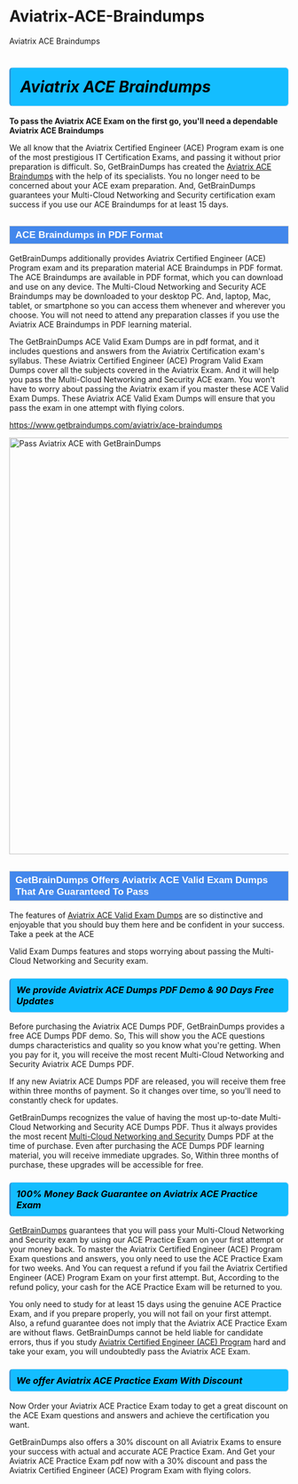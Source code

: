 # Aviatrix-ACE-Braindumps
Aviatrix ACE Braindumps
<h1><strong><span style="display: block; color: #000000; background: #14BDFF; border: 0.5px solid #AED6F1; border-left: 3px solid #3498DB; padding: .6em; border-radius: 6px;">                     <em>Aviatrix ACE <span class="exam_variation">Braindumps</span> </em>                </span></strong>            </h1>                        <p><strong>To pass the Aviatrix ACE Exam on the first go, you'll need a dependable Aviatrix ACE <span class="exam_variation">Braindumps</span></strong></p>                        <p>We all know that the Aviatrix Certified Engineer (ACE) Program exam is one of the most prestigious IT Certification Exams,             and passing it without prior preparation is difficult. So, GetBrainDumps has created the <a href="https://www.getbraindumps.com/aviatrix/ace-braindumps">Aviatrix ACE <span class="exam_variation">Braindumps</span></a> with the help of its specialists.             You no longer need to be concerned about your ACE exam preparation. And, GetBrainDumps guarantees your Multi-Cloud Networking and Security certification             exam success if you use our ACE <span class="exam_variation">Braindumps</span> for at least 15 days.</p>                        <h2 style="background: #4287ec; border: 1px solid #cccccc; padding: 5px 10px;">                <span style="color: #ffffff;">                    <span style="font-size: 11pt;">                        <span style="line-height: normal;">                            <span style="font-family: Calibri,sans-serif;">                                <strong>                                    <span style="font-size: 13.0pt;">ACE <span class="exam_variation">Braindumps</span> in PDF Format</span>                                </strong>                            </span>                        </span>                    </span>                </span>            </h2>                        <p>GetBrainDumps additionally provides Aviatrix Certified Engineer (ACE) Program exam and its preparation material ACE <span class="exam_variation">Braindumps</span> in PDF format.             The ACE <span class="exam_variation">Braindumps</span> are available in PDF format, which you can download and use on any device. The Multi-Cloud Networking and Security ACE <span class="exam_variation">Braindumps</span> may be downloaded             to your desktop PC. And, laptop, Mac, tablet, or smartphone so you can access them whenever and wherever you choose. You will not need to attend any preparation classes if you use             the Aviatrix ACE <span class="exam_variation">Braindumps</span> in PDF learning material. </p>                        <p>The GetBrainDumps ACE <span class="exam_variation2">Valid Exam Dumps</span> are in pdf format, and  it includes questions and answers from the Aviatrix Certification exam's syllabus. These             Aviatrix Certified Engineer (ACE) Program <span class="exam_variation2">Valid Exam Dumps</span> cover all the subjects covered in the Aviatrix Exam. And it will help you pass the             Multi-Cloud Networking and Security ACE exam. You won't have to worry about passing the Aviatrix exam if you master these ACE <span class="exam_variation2">Valid Exam Dumps</span>.             These Aviatrix ACE <span class="exam_variation2">Valid Exam Dumps</span> will ensure that you pass the exam in one attempt with flying colors.</p>                        <p><a href="https://www.getbraindumps.com/aviatrix/ace-braindumps">https://www.getbraindumps.com/aviatrix/ace-braindumps</a></p>                        <p><a href="https://www.getbraindumps.com/"><img src="https://www.getbraindumps.com/images/get-updated-exam-questions-with-discount-getbraindumps.jpg" class="postImage" alt="Pass Aviatrix ACE with GetBrainDumps" width="750"></a></p>                            <h2 style="background: #4287ec; border: 1px solid #cccccc; padding: 5px 10px;">                <span style="color: #ffffff;">                    <span style="font-size: 11pt;">                        <span style="line-height: normal;">                            <span style="font-family: Calibri,sans-serif;">                                <strong>                                    <span style="font-size: 13.0pt;">GetBrainDumps Offers Aviatrix ACE <span class="exam_variation2">Valid Exam Dumps</span> That Are Guaranteed To Pass</span>                                </strong>                            </span>                        </span>                    </span>                </span>            </h2>                        <p>The features of <a href="https://www.getbraindumps.com/aviatrix-braindumps.html">Aviatrix ACE <span class="exam_variation2">Valid Exam Dumps</span></a> are so distinctive and enjoyable that you should buy them here and be confident in your success. Take a peek at the ACE</p>            <p> <span class="exam_variation2">Valid Exam Dumps</span> features and stops worrying about passing the Multi-Cloud Networking and Security exam.</p>                        <h3>                <strong>                    <span style="display: block; color: #000000; background: #14BDFF; border: 0.5px solid #AED6F1; border-left: 3px solid #3498DB; padding: .6em; border-radius: 6px;">                        <em>We provide Aviatrix ACE <span class="exam_variation3">Dumps PDF</span> Demo &amp; 90 Days Free Updates</em>                    </span>                </strong>            </h3>                        <p>Before purchasing the Aviatrix ACE <span class="exam_variation3">Dumps PDF</span>, GetBrainDumps provides a free ACE <span class="exam_variation3">Dumps PDF</span> demo. So, This will show you the ACE questions dumps             characteristics and quality so you know what you're getting. When you pay for it, you will receive the most recent             Multi-Cloud Networking and Security Aviatrix ACE <span class="exam_variation3">Dumps PDF</span>.</p>                        <p>If any new Aviatrix ACE <span class="exam_variation3">Dumps PDF</span> are released, you will receive them free within three months of payment.             So it changes over time, so you'll need to constantly check for updates.</p>                        <p>GetBrainDumps recognizes the value of having the most up-to-date Multi-Cloud Networking and Security ACE <span class="exam_variation3">Dumps PDF</span>. Thus it always provides the most recent             <a href="https://www.getbraindumps.com/aviatrix/multi-cloud-networking-and-security-braindumps.html">Multi-Cloud Networking and Security</a> <span class="exam_variation3">Dumps PDF</span> at the time of purchase. Even after purchasing the ACE <span class="exam_variation3">Dumps PDF</span> learning material, you will receive immediate upgrades.             So, Within three months of purchase, these upgrades will be accessible for free.</p>                        <h3>                <strong>                    <span style="display: block; color: #000000; background: #14BDFF; border: 0.5px solid #AED6F1; border-left: 3px solid #3498DB; padding: .6em; border-radius: 6px;">                        <em>100% Money Back Guarantee on Aviatrix ACE <span class="exam_variation4">Practice Exam</span></em>                    </span>                </strong>            </h3>                        <p><a href="https://www.getbraindumps.com/">GetBrainDumps</a> guarantees that you will pass your Multi-Cloud Networking and Security exam by using our ACE <span class="exam_variation4">Practice Exam</span> on your first attempt or your money back.             To master the Aviatrix Certified Engineer (ACE) Program Exam questions and answers, you only need to use the ACE <span class="exam_variation4">Practice Exam</span> for             two weeks. And You can request a refund if you fail the Aviatrix Certified Engineer (ACE) Program Exam on your first attempt. But, According to the refund policy, your cash             for the ACE <span class="exam_variation4">Practice Exam</span> will be returned to you.</p>                        <p>You only need to study for at least 15 days using the genuine ACE <span class="exam_variation4">Practice Exam</span>, and if you prepare properly, you will not fail on your first attempt.             Also, a refund guarantee does not imply that the Aviatrix ACE <span class="exam_variation4">Practice Exam</span> are without flaws. GetBrainDumps cannot be held liable for candidate errors,             thus if you study <a href="https://www.getbraindumps.com/aviatrix/ace-braindumps">Aviatrix Certified Engineer (ACE) Program</a> hard and take your exam, you will undoubtedly pass the Aviatrix ACE Exam. </p>                        <h3>                <strong>                    <span style="display: block; color: #000000; background: #14BDFF; border: 0.5px solid #AED6F1; border-left: 3px solid #3498DB; padding: .6em; border-radius: 6px;">                        <em>We offer Aviatrix ACE <span class="exam_variation4">Practice Exam</span> With Discount</em>                    </span>                </strong>            </h3>                        <p>Now Order your Aviatrix ACE <span class="exam_variation4">Practice Exam</span> today to get a great discount on the ACE Exam questions and answers and achieve the certification you want.</p>                        <p>GetBrainDumps also offers a 30% discount on all Aviatrix Exams to ensure your success with actual and accurate ACE <span class="exam_variation4">Practice Exam</span>. And Get your Aviatrix ACE <span class="exam_variation4">Practice Exam</span>             pdf now with a 30% discount and pass the Aviatrix Certified Engineer (ACE) Program Exam with flying colors.</p>                    
